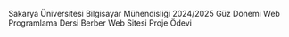 Sakarya Üniversitesi Bilgisayar Mühendisliği 2024/2025 Güz Dönemi Web Programlama Dersi Berber Web Sitesi Proje Ödevi
